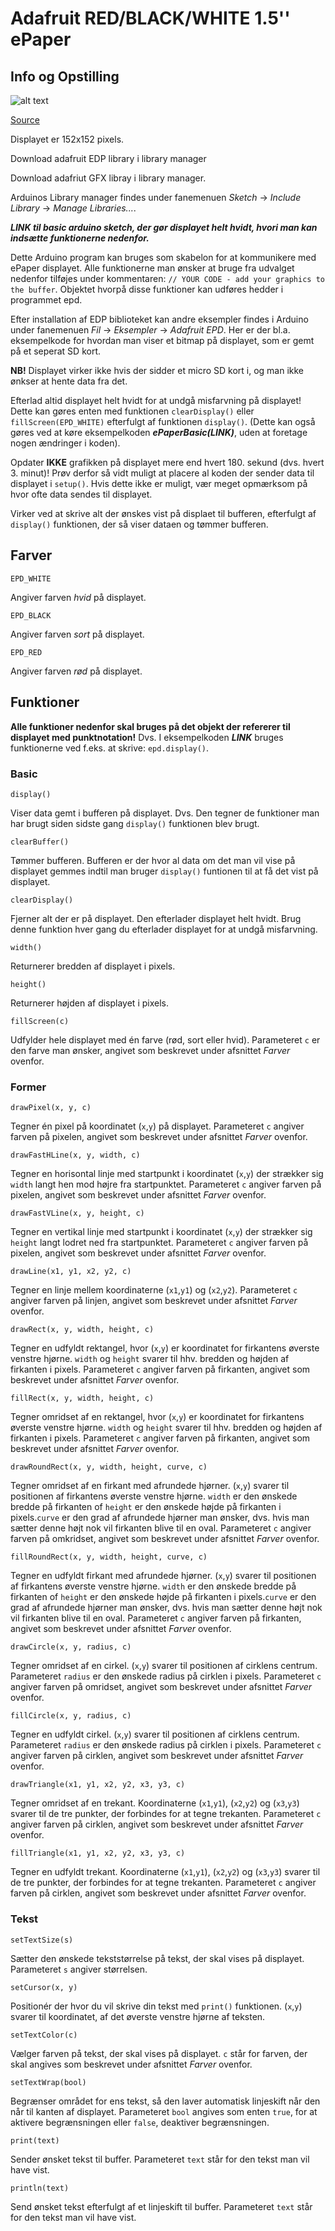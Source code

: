 # Adafruit RED/BLACK/WHITE 1.5'' ePaper
## Info og Opstilling
![alt text](https://github.com/DDlabAU/ePaper/blob/master/Adafruit%201.54''%20tri-color%20ePaper%20display/ePaperOps%C3%A6tning.png "Opstilling")

[Source](https://learn.adafruit.com/adafruit-eink-display-breakouts/drawing-bitmaps "Adafruit display guide")

Displayet er 152x152 pixels.

Download adafruit EDP library i library manager

Download adafriut GFX libray i library manager.

Arduinos Library manager findes under fanemenuen *Sketch* -> *Include Library* -> *Manage Libraries...*.

_**LINK til basic arduino sketch, der gør displayet helt hvidt, hvori man kan indsætte funktionerne nedenfor.**_

Dette Arduino program kan bruges som skabelon for at kommunikere med ePaper displayet. Alle funktionerne man ønsker at bruge fra udvalget nedenfor tilføjes under kommentaren: `// YOUR CODE - add your graphics to the buffer`. Objektet hvorpå disse funktioner kan udføres hedder i programmet epd.

Efter installation af EDP biblioteket kan andre eksempler findes i Arduino under fanemenuen *Fil* -> *Eksempler* -> *Adafruit EPD*. Her er der bl.a. eksempelkode for hvordan man viser et bitmap på displayet, som er gemt på et seperat SD kort.

**NB!** Displayet virker ikke hvis der sidder et micro SD kort i, og man ikke ønkser at hente data fra det.

Efterlad altid displayet helt hvidt for at undgå misfarvning på displayet! Dette kan gøres enten med funktionen `clearDisplay()` eller `fillScreen(EPD_WHITE)` efterfulgt af funktionen `display()`. (Dette kan også gøres ved at køre eksempelkoden _**ePaperBasic(LINK)**_, uden at foretage nogen ændringer i koden).

Opdater **IKKE** grafikken på displayet mere end hvert 180. sekund (dvs. hvert 3. minut)!
Prøv derfor så vidt muligt at placere al koden der sender data til displayet i `setup()`. Hvis dette ikke er muligt, vær meget opmærksom på hvor ofte data sendes til displayet.

Virker ved at skrive alt der ønskes vist på displaet til bufferen, efterfulgt af `display()` funktionen, der så viser dataen og tømmer bufferen.

## Farver
```Arduino
EPD_WHITE
```
Angiver farven *hvid* på displayet.

```Arduino
EPD_BLACK
```
Angiver farven *sort* på displayet.

```Arduino
EPD_RED
```
Angiver farven *rød* på displayet.


## Funktioner

**Alle funktioner nedenfor skal bruges på det objekt der refererer til displayet med punktnotation!**
Dvs. I eksempelkoden _**LINK**_ bruges funktionerne ved f.eks. at skrive: `epd.display()`.

### Basic
```Arduino
display()
```
Viser data gemt i bufferen på displayet. Dvs. Den tegner de funktioner man har brugt siden sidste gang `display()` funktionen blev brugt.

```Arduino
clearBuffer()
```
Tømmer bufferen. Bufferen er der hvor al data om det man vil vise på displayet gemmes indtil man bruger `display()` funtionen til at få det vist på displayet.

```Arduino
clearDisplay()
```
Fjerner alt der er på displayet. Den efterlader displayet helt hvidt.
Brug denne funktion hver gang du efterlader displayet for at undgå misfarvning.

```Arduino
width()
```
Returnerer bredden af displayet i pixels.

```Arduino
height()
```
Returnerer højden af displayet i pixels.

```Arduino
fillScreen(c)
```
Udfylder hele displayet med én farve (rød, sort eller hvid).
Parameteret `c` er den farve man ønsker, angivet som beskrevet under afsnittet *Farver* ovenfor.

### Former
```Arduino
drawPixel(x, y, c)
```
Tegner én pixel på koordinatet (`x`,`y`) på displayet. Parameteret `c` angiver farven på pixelen, angivet som beskrevet under afsnittet *Farver* ovenfor.

```Arduino
drawFastHLine(x, y, width, c)
```
Tegner en horisontal linje med startpunkt i koordinatet (`x`,`y`) der strækker sig `width` langt hen mod højre fra startpunktet.
Parameteret `c` angiver farven på pixelen, angivet som beskrevet under afsnittet *Farver* ovenfor.

```Arduino
drawFastVLine(x, y, height, c)
```
Tegner en vertikal linje med startpunkt i koordinatet (`x`,`y`) der strækker sig `height` langt lodret ned fra startpunktet.
Parameteret `c` angiver farven på pixelen, angivet som beskrevet under afsnittet *Farver* ovenfor.

```Arduino
drawLine(x1, y1, x2, y2, c)
```
Tegner en linje mellem koordinaterne (`x1`,`y1`) og (`x2`,`y2`). Parameteret `c` angiver farven på linjen, angivet som beskrevet under afsnittet *Farver* ovenfor.

```Arduino
drawRect(x, y, width, height, c)
```
Tegner en udfyldt rektangel, hvor (`x`,`y`) er koordinatet for firkantens øverste venstre hjørne. `width` og `height` svarer til hhv. bredden og højden af firkanten i pixels. Parameteret `c` angiver farven på firkanten, angivet som beskrevet under afsnittet *Farver* ovenfor.

```Arduino
fillRect(x, y, width, height, c)
```
Tegner omridset af en rektangel, hvor (`x`,`y`) er koordinatet for firkantens øverste venstre hjørne. `width` og `height` svarer til hhv. bredden og højden af firkanten i pixels. Parameteret `c` angiver farven på firkanten, angivet som beskrevet under afsnittet *Farver* ovenfor.

```Arduino
drawRoundRect(x, y, width, height, curve, c)
```
Tegner omridset af en firkant med afrundede hjørner. (`x`,`y`) svarer til positionen af firkantens øverste venstre hjørne. `width` er den ønskede bredde på firkanten of `height` er den ønskede højde på firkanten i pixels.`curve` er den grad af afrundede hjørner man ønsker, dvs. hvis man sætter denne højt nok vil firkanten blive til en oval. Parameteret `c` angiver farven på omkridset, angivet som beskrevet under afsnittet *Farver* ovenfor.


```Arduino
fillRoundRect(x, y, width, height, curve, c)
```
Tegner en udfyldt firkant med afrundede hjørner. (`x`,`y`) svarer til positionen af firkantens øverste venstre hjørne. `width` er den ønskede bredde på firkanten of `height` er den ønskede højde på firkanten i pixels.`curve` er den grad af afrundede hjørner man ønsker, dvs. hvis man sætter denne højt nok vil firkanten blive til en oval. Parameteret `c` angiver farven på firkanten, angivet som beskrevet under afsnittet *Farver* ovenfor.

```Arduino
drawCircle(x, y, radius, c)
```
Tegner omridset af en cirkel. (`x`,`y`) svarer til positionen af cirklens centrum. Parameteret `radius` er den ønskede radius på cirklen i pixels. Parameteret `c` angiver farven på omridset, angivet som beskrevet under afsnittet *Farver* ovenfor.

```Arduino
fillCircle(x, y, radius, c)
```
Tegner en udfyldt cirkel. (`x`,`y`) svarer til positionen af cirklens centrum. Parameteret `radius` er den ønskede radius på cirklen i pixels. Parameteret `c` angiver farven på cirklen, angivet som beskrevet under afsnittet *Farver* ovenfor.

```Arduino
drawTriangle(x1, y1, x2, y2, x3, y3, c)
```
Tegner omridset af en trekant. Koordinaterne (`x1`,`y1`), (`x2`,`y2`) og (`x3`,`y3`) svarer til de tre punkter, der forbindes for at tegne trekanten. Parameteret `c` angiver farven på cirklen, angivet som beskrevet under afsnittet *Farver* ovenfor.

```Arduino
fillTriangle(x1, y1, x2, y2, x3, y3, c)
```
Tegner en udfyldt trekant. Koordinaterne (`x1`,`y1`), (`x2`,`y2`) og (`x3`,`y3`) svarer til de tre punkter, der forbindes for at tegne trekanten. Parameteret `c` angiver farven på cirklen, angivet som beskrevet under afsnittet *Farver* ovenfor.

### Tekst
```Arduino
setTextSize(s)
```
Sætter den ønskede tekststørrelse på tekst, der skal vises på displayet. Parameteret `s` angiver størrelsen.

```Arduino
setCursor(x, y)
```
Positionér der hvor du vil skrive din tekst med `print()` funktionen. (`x`,`y`) svarer til koordinatet, af det øverste venstre hjørne af teksten.

```Arduino
setTextColor(c)
```
Vælger farven på tekst, der skal vises på displayet. `c` står for farven, der skal angives som beskrevet under afsnittet *Farver* ovenfor.

```Arduino
setTextWrap(bool)
```
Begrænser området for ens tekst, så den laver automatisk linjeskift når den når til kanten af displayet. Parameteret `bool` angives som enten `true`, for at aktivere begrænsningen eller `false`, deaktiver begrænsningen.

```Arduino
print(text)
```
Sender ønsket tekst til buffer. Parameteret `text` står for den tekst man vil have vist.

```Arduino
println(text)
```
Send ønsket tekst efterfulgt af et linjeskift til buffer. Parameteret `text` står for den tekst man vil have vist.
